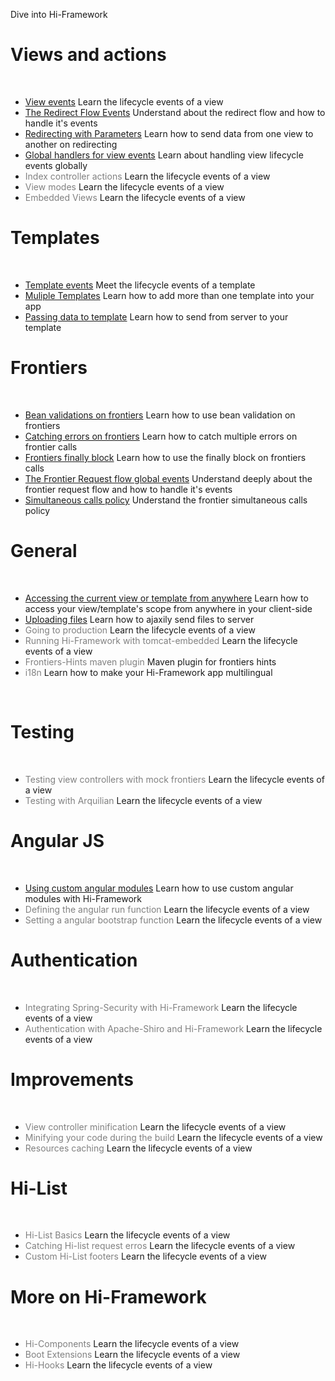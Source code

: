 <!--Topic description-->
<description>Dive into Hi-Framework</description>
# Views and actions
<br/>
<ul class="bookmarks">
   <li>
      <a href="category/views/view-events.html">View events</a>
      <span>Learn the lifecycle events of a view</span>
   </li>
   <li>
      <a href="category/views/the-redirect-flow-events.html">The Redirect Flow Events</a>
      <span>Understand about the redirect flow and how to handle it's events</span>
   </li>
   <li>
      <a href="category/views/redirecting-with-parameters.html">Redirecting with Parameters</a>
      <span>Learn how to send data from one view to another on redirecting</span>
   </li>
   <li>
      <a href="category/views/global-handlers-of-view-events.html">Global handlers for view events</a>
      <span>Learn about handling view lifecycle events globally</span>
   </li>
   <li>
      <a><span style="color: grey; cursor: default; ">Index controller actions</span></a>
      <span>Learn the lifecycle events of a view</span>
   </li>
   <li>
      <a><span style="color: grey; cursor: default; ">View modes</span></a>
      <span>Learn the lifecycle events of a view</span>
   </li>
   <li>
      <a><span style="color: grey; cursor: default; ">Embedded Views</span></a>
      <span>Learn the lifecycle events of a view</span>
   </li>
</ul>

# Templates
<br/>
<ul class="bookmarks">
   <li>     
      <a href="category/templates/template-events.html">Template events</a>
      <span>Meet the lifecycle events of a template</span>
   </li>
   <li>
      <a href="category/templates/multiple-templates.html">Muliple Templates</a>
      <span>Learn how to add more than one template into your app</span>
   </li>
   <li>
      <a href="category/templates/passing-data-to-template.html">Passing data to template</a>
      <span>Learn how to send from server to your template</span>
   </li>
</ul>

# Frontiers
<br/>
<ul class="bookmarks">
   <li>     
      <a href="category/frontiers/bean-validation.html">Bean validations on frontiers</a>
      <span>Learn how to use bean validation on frontiers</span>
   </li>
   <li>     
      <a href="category/frontiers/catching-errors.html">Catching errors on frontiers</a>
      <span>Learn how to catch multiple errors on frontier calls</span>
   </li>
   <li>     
      <a href="category/frontiers/finally.html">Frontiers finally block</a>
      <span>Learn how to use the finally block on frontiers calls</span>
   </li>
   <li>
      <a href="category/frontiers/the-frontier-request-flow-global-events.html">The Frontier Request flow global events</a>
      <span>Understand deeply about the frontier request flow and how to handle it's events</span>
   </li>
   <li>
       <a href="category/frontiers/simultaneous-calls-policy.html">Simultaneous calls policy</a>
       <span>Understand the frontier simultaneous calls policy</span>
   </li>
</ul>



# General	
<br/>
<ul class="bookmarks">
   <li>
      <a href="category/general/current-view-and-template.html">Accessing the current view or template from anywhere</a>
      <span>Learn how to access your view/template's scope from anywhere in your client-side</span>
   </li>
   <li>
      <a href="category/general/uploading-files.html">Uploading files</span></a>
      <span>Learn how to ajaxily send files to server</span>
   </li>
   <li>
      <a><span style="color: grey; cursor: default; ">Going to production</span></a>
      <span>Learn the lifecycle events of a view</span>
   </li>
   <li>
      <a><span style="color: grey; cursor: default; ">Running Hi-Framework with tomcat-embedded</span></a>
      <span>Learn the lifecycle events of a view</span>
   </li>
   
   <li>
      <a><span style="color: grey; cursor: default; ">Frontiers-Hints maven plugin</span></a>
      <span>Maven plugin for frontiers hints</span>
   </li>
   <li>
      <a><span style="color: grey; cursor: default; ">i18n</a>
      <span>Learn how to make your Hi-Framework app multilingual</span>
   </li>
</ul>
<br/>

# Testing
<br/>
<ul class="bookmarks">
   <li>
      <a><span style="color: grey; cursor: default; ">Testing view controllers with mock frontiers</span></a>
      <span>Learn the lifecycle events of a view</span>
   </li>
   <li>
      <a><span style="color: grey; cursor: default; ">Testing with Arquilian</span></a>
      <span>Learn the lifecycle events of a view</span>
   </li>
</ul>

# Angular JS
<br/>
<ul class="bookmarks">
	<li>     
	   <a href="category/angular/custom-angular-modules.html">Using custom angular modules</a>
	   <span>Learn how to use custom angular modules with Hi-Framework</span> 
	</li>
	<li>
      <a><span style="color: grey; cursor: default; ">Defining the angular run function</span></a>
      <span>Learn the lifecycle events of a view</span>
   </li>
   <li>
      <a><span style="color: grey; cursor: default; ">Setting a angular bootstrap function</span></a>
      <span>Learn the lifecycle events of a view</span>
   </li>
</ul>

# Authentication
<br/>
<ul class="bookmarks">
   <li>
      <a><span style="color: grey; cursor: default; ">Integrating Spring-Security with Hi-Framework</span></a>
      <span>Learn the lifecycle events of a view</span>
   </li>
   <li>
      <a><span style="color: grey; cursor: default; ">Authentication with Apache-Shiro and Hi-Framework</span></a>
      <span>Learn the lifecycle events of a view</span>
   </li>
</ul>

# Improvements
<br/>
<ul class="bookmarks">
   <li>
      <a><span style="color: grey; cursor: default; ">View controller minification</span></a>
      <span>Learn the lifecycle events of a view</span>
   </li>
   <li>
      <a><span style="color: grey; cursor: default; ">Minifying your code during the build</span></a>
      <span>Learn the lifecycle events of a view</span>
   </li>
   <li>
      <a><span style="color: grey; cursor: default; ">Resources caching</span></a>
      <span>Learn the lifecycle events of a view</span>
   </li>
</ul>

# Hi-List
<br/>
<ul class="bookmarks">
   <li>
      <a><span style="color: grey; cursor: default; ">Hi-List Basics</span></a>
      <span>Learn the lifecycle events of a view</span>
   </li>
   <li>
      <a><span style="color: grey; cursor: default; ">Catching Hi-list request erros</span></a>
      <span>Learn the lifecycle events of a view</span>
   </li>
   <li>
      <a><span style="color: grey; cursor: default; ">Custom Hi-List footers</span></a>
      <span>Learn the lifecycle events of a view</span>
   </li>
</ul>


# More on Hi-Framework
<br/>
<ul class="bookmarks">
   <li>
      <a><span style="color: grey; cursor: default; ">Hi-Components</span></a>
      <span>Learn the lifecycle events of a view</span>
   </li>
   <li>
      <a><span style="color: grey; cursor: default; ">Boot Extensions</span></a>
      <span>Learn the lifecycle events of a view</span>
   </li>
   <li>
      <a><span style="color: grey; cursor: default; ">Hi-Hooks</span></a>
      <span>Learn the lifecycle events of a view</span>
   </li>
</ul>
